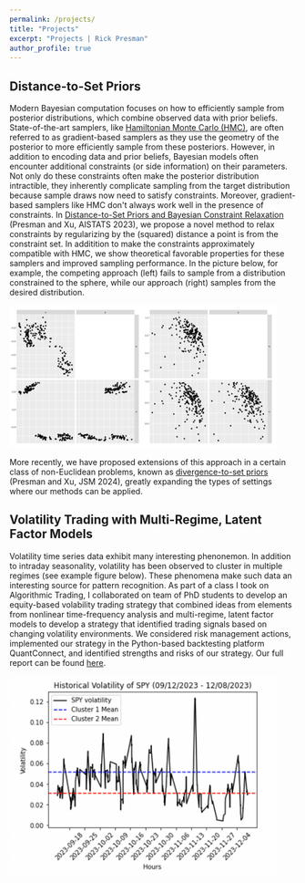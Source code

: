 ```yaml
---
permalink: /projects/
title: "Projects"
excerpt: "Projects | Rick Presman"
author_profile: true
---
```


## Distance-to-Set Priors

Modern Bayesian computation focuses on how to efficiently sample from posterior distributions, which combine observed data with prior beliefs. State-of-the-art samplers, like [Hamiltonian Monte Carlo (HMC)](https://en.wikipedia.org/wiki/Hamiltonian_Monte_Carlo), are often referred to as gradient-based samplers as they use the geometry of the posterior to more efficiently sample from these posteriors. However, in addition to encoding data and prior beliefs, Bayesian models often encounter additional constraints (or side information) on their parameters. Not only do these constraints often make the posterior distribution intractible, they inherently complicate sampling from the target distribution because sample draws now need to satisfy constraints. Moreover, gradient-based samplers like HMC don't always work well in the presence of constraints. In [Distance-to-Set Priors and Bayesian Constraint Relaxation](https://proceedings.mlr.press/v206/presman23a/presman23a.pdf) (Presman and Xu, AISTATS 2023), we propose a novel method to relax constraints by regularizing by the (squared) distance a point is from the constraint set. In additition to make the constraints approximately compatible with HMC, we show theoretical favorable properties for these samplers and improved sampling performance. In the picture below, for example, the competing approach (left) fails to sample from a distribution constrained to the sphere, while our approach (right) samples from the desired distribution.

<img src="/images/distance.png" width="469" height="250"/>

More recently, we have proposed extensions of this approach in a certain class of non-Euclidean problems, known as [divergence-to-set priors](https://drive.google.com/file/d/1erOP-iu68LAu9VdXD87WYB_pqUxKsOvy/view?usp=sharing) (Presman and Xu, JSM 2024), greatly expanding the types of settings where our methods can be applied.


## Volatility Trading with Multi-Regime, Latent Factor Models

Volatility time series data exhibit many interesting phenonemon. In addition to intraday seasonality, volatility has been observed to cluster in multiple regimes (see example figure below). These phenomena make such data an interesting source for pattern recognition. As part of a class I took on Algorithmic Trading, I collaborated on team of PhD students to develop an equity-based volability trading strategy that combined ideas from elements from nonlinear time-frequency analysis and multi-regime, latent factor models to develop a strategy that identified trading signals based on changing volatility environments. We considered risk management actions, implemented our strategy in the Python-based backtesting platform QuantConnect, and identified strengths and risks of our strategy. Our full report can be found [here](https://drive.google.com/file/d/1CG6-aiaAsmhtfSvgT9pcbmYFcmfC65DK/view?usp=sharing).

<img src="/images/vol.png" width="469" height="350" />
